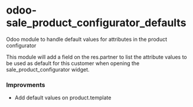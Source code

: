 # odoo-sale_product_configurator_defaults
Odoo module to handle default values for attributes in the product configurator

This module will add a field on the res.partner to list the attribute values to be used as default for this customer when opening the sale_product_configurator widget.

### Improvments
- Add default values on product.template

